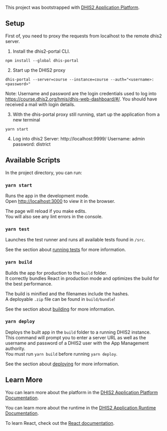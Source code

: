 This project was bootstrapped with [DHIS2 Application Platform](https://github.com/dhis2/app-platform).

## Setup
First of, you need to proxy the requests from localhost to the remote dhis2 server.

1. Install the dhis2-portal CLI.
```
npm install --global dhis-portal
```

2. Start up the DHIS2 proxy
```
dhis-portal --server=course --instance=course --auth="<username>:<password>"
```

Note: Username and password are the login credentials used to log into https://course.dhis2.org/hmis/dhis-web-dashboard/#/. You should have received a mail with login details.

3. With the dhis-portal proxy still running, start up the application from a new terminal
```
yarn start
```

4. Log into dhis2
Server: http://localhost:9999/
Username: admin
password: district

## Available Scripts

In the project directory, you can run:

### `yarn start`

Runs the app in the development mode.<br />
Open [http://localhost:3000](http://localhost:3000) to view it in the browser.

The page will reload if you make edits.<br />
You will also see any lint errors in the console.

### `yarn test`

Launches the test runner and runs all available tests found in `/src`.<br />

See the section about [running tests](https://platform.dhis2.nu/#/scripts/test) for more information.

### `yarn build`

Builds the app for production to the `build` folder.<br />
It correctly bundles React in production mode and optimizes the build for the best performance.

The build is minified and the filenames include the hashes.<br />
A deployable `.zip` file can be found in `build/bundle`!

See the section about [building](https://platform.dhis2.nu/#/scripts/build) for more information.

### `yarn deploy`

Deploys the built app in the `build` folder to a running DHIS2 instance.<br />
This command will prompt you to enter a server URL as well as the username and password of a DHIS2 user with the App Management authority.<br/>
You must run `yarn build` before running `yarn deploy`.<br />

See the section about [deploying](https://platform.dhis2.nu/#/scripts/deploy) for more information.

## Learn More

You can learn more about the platform in the [DHIS2 Application Platform Documentation](https://platform.dhis2.nu/).

You can learn more about the runtime in the [DHIS2 Application Runtime Documentation](https://runtime.dhis2.nu/).

To learn React, check out the [React documentation](https://reactjs.org/).

